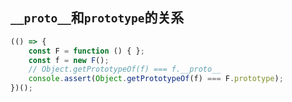 ## `__proto__`和`prototype`的关系

```javascript
(() => {
    const F = function () { };
    const f = new F();
    // Object.getPrototypeOf(f) === f.__proto__
    console.assert(Object.getPrototypeOf(f) === F.prototype);
})();
```